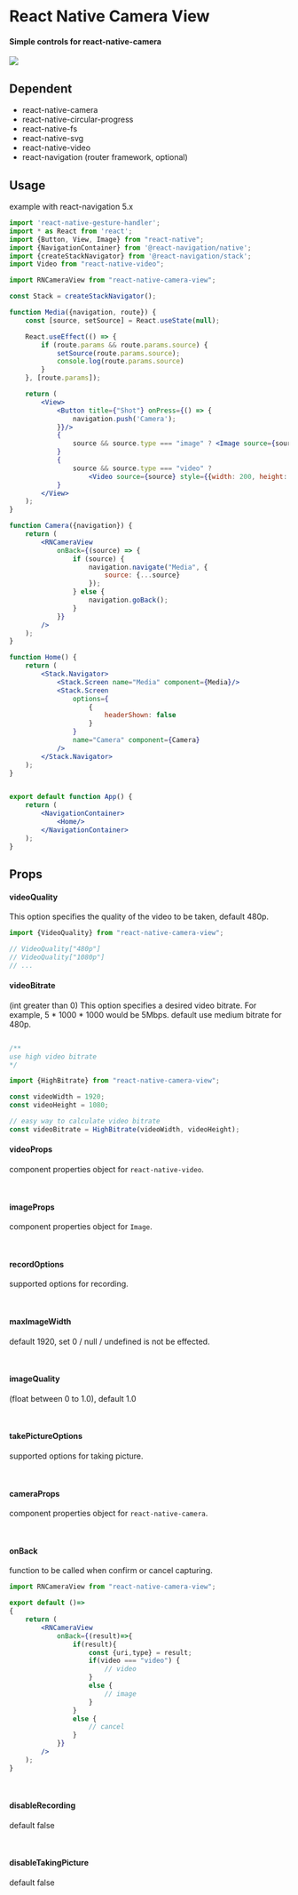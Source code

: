 # React Native Camera View

#### Simple controls for react-native-camera

![](./screenshot.jpg)

## Dependent

+ react-native-camera
+ react-native-circular-progress
+ react-native-fs
+ react-native-svg
+ react-native-video
+ react-navigation (router framework, optional)

## Usage
example with react-navigation 5.x
```jsx
import 'react-native-gesture-handler';
import * as React from 'react';
import {Button, View, Image} from "react-native";
import {NavigationContainer} from '@react-navigation/native';
import {createStackNavigator} from '@react-navigation/stack';
import Video from "react-native-video";

import RNCameraView from "react-native-camera-view";

const Stack = createStackNavigator();

function Media({navigation, route}) {
    const [source, setSource] = React.useState(null);

    React.useEffect(() => {
        if (route.params && route.params.source) {
            setSource(route.params.source);
            console.log(route.params.source)
        }
    }, [route.params]);

    return (
        <View>
            <Button title={"Shot"} onPress={() => {
                navigation.push('Camera');
            }}/>
            {
                source && source.type === "image" ? <Image source={source} style={{width: 200, height: 200}}/> : null
            }
            {
                source && source.type === "video" ?
                    <Video source={source} style={{width: 200, height: 200}} controls/> : null
            }
        </View>
    );
}

function Camera({navigation}) {
    return (
        <RNCameraView
            onBack={(source) => {
                if (source) {
                    navigation.navigate("Media", {
                        source: {...source}
                    });
                } else {
                    navigation.goBack();
                }
            }}
        />
    );
}

function Home() {
    return (
        <Stack.Navigator>
            <Stack.Screen name="Media" component={Media}/>
            <Stack.Screen
                options={
                    {
                        headerShown: false
                    }
                }
                name="Camera" component={Camera}
            />
        </Stack.Navigator>
    );
}


export default function App() {
    return (
        <NavigationContainer>
            <Home/>
        </NavigationContainer>
    );
}
```

## Props

#### videoQuality
  
This option specifies the quality of the video to be taken, default 480p.
```jsx
import {VideoQuality} from "react-native-camera-view";

// VideoQuality["480p"]
// VideoQuality["1080p"]
// ...
```


#### videoBitrate

 (int greater than 0) This option specifies a desired video bitrate. For example, 5 * 1000 * 1000 would be 5Mbps.
 default use medium bitrate for 480p.
```jsx

/**
use high video bitrate
*/

import {HighBitrate} from "react-native-camera-view";

const videoWidth = 1920;
const videoHeight = 1080;

// easy way to calculate video bitrate
const videoBitrate = HighBitrate(videoWidth, videoHeight);
```

#### videoProps 
component properties object for `react-native-video`.

<br>
 
#### imageProps
component properties object for `Image`.
 
<br>
 
#### recordOptions
supported options for recording.

<br>

#### maxImageWidth
default 1920, set 0 / null / undefined is not be effected.
 
<br>
 
#### imageQuality
(float between 0 to 1.0), default 1.0
 
<br>

#### takePictureOptions
supported options for taking picture.

<br>

#### cameraProps
component properties object for `react-native-camera`.

<br> 
 
#### onBack
function to be called when confirm or cancel capturing.
```jsx
import RNCameraView from "react-native-camera-view";

export default ()=>
{
    return (
        <RNCameraView 
            onBack={(result)=>{
                if(result){
                    const {uri,type} = result;
                    if(video === "video") {
                        // video
                    }
                    else {
                        // image
                    }
                }
                else {
                    // cancel
                }   
            }}
        />
    );
}
```

<br>

#### disableRecording
default false

<br>

#### disableTakingPicture
default false